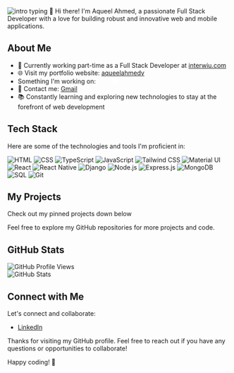 <img src="https://readme-typing-svg.herokuapp.com?color=08CE90&center=true&vCenter=true&lines=Hello+everyone!;My+name's+Aqueel+Ahmed;I'm+a+Full+stack+developer." alt="intro typing">
👋 Hi there! I'm Aqueel Ahmed, a passionate Full Stack Developer with a love for building robust and innovative web and mobile applications. 

## About Me
- 💼 Currently working part-time as a Full Stack Developer at [interwiu.com](https://interwiu.com)
- 🌐 Visit my portfolio website: [aqueelahmedv](https://aqueelahmedv.vercel.app)
- Something I'm working on: <a href="https://maily-alpha.vercel.app"><img src="https://maily-alpha.vercel.app/assets/maily-892a760e.svg" style="aspect-ratio:1;height:15px;margin: 0 5px"></a> <a href="https://github.com/aqueelahmedv/maily"><img src="https://github.com/favicon.ico" style="aspect-ratio:1;height:15px;background-color:white;border-radius:1000px;border:0;outline:0;padding:0;margin: 0 5px"></a>
- 📧 Contact me: [Gmail](mailto:aqueelvallanchira13@gmail.com)
- 📚 Constantly learning and exploring new technologies to stay at the forefront of web development

## Tech Stack
Here are some of the technologies and tools I'm proficient in:

![HTML](https://img.shields.io/badge/HTML-5E5E5E?style=for-the-badge&logo=html5&logoColor=E34F26)
![CSS](https://img.shields.io/badge/CSS-5E5E5E?style=for-the-badge&logo=css3&logoColor=1572B6)
![TypeScript](https://img.shields.io/badge/TypeScript-5E5E5E?style=for-the-badge&logo=typescript&logoColor=F7DF1E)
![JavaScript](https://img.shields.io/badge/JavaScript-5E5E5E?style=for-the-badge&logo=javascript&logoColor=F7DF1E)
![Tailwind CSS](https://img.shields.io/badge/Tailwind-5E5E5E?style=for-the-badge&logo=tailwindcss&logoColor=1572B6)
![Material UI](https://img.shields.io/badge/Material_UI-5E5E5E?style=for-the-badge&logo=mui&logoColor=1572B6)
![React](https://img.shields.io/badge/React-5E5E5E?style=for-the-badge&logo=react&logoColor=61DAFB)
![React Native](https://img.shields.io/badge/React_Native-5E5E5E?style=for-the-badge&logo=react&logoColor=61DAFB)
![Django](https://img.shields.io/badge/Django-5E5E5E?style=for-the-badge&logo=django&logoColor=61DAFB)
![Node.js](https://img.shields.io/badge/Node.js-5E5E5E?style=for-the-badge&logo=node.js&logoColor=339933)
![Express.js](https://img.shields.io/badge/Express.js-5E5E5E?style=for-the-badge&logo=express&logoColor=000000)
![MongoDB](https://img.shields.io/badge/MongoDB-5E5E5E?style=for-the-badge&logo=mongodb&logoColor=47A248)
![SQL](https://img.shields.io/badge/SQL-5E5E5E?style=for-the-badge&logo=mysql&logoColor=4479A1)
![Git](https://img.shields.io/badge/Git-5E5E5E?style=for-the-badge&logo=git&logoColor=F05032)

## My Projects
Check out my pinned projects down below

Feel free to explore my GitHub repositories for more projects and code.

## GitHub Stats
![GitHub Profile Views](https://komarev.com/ghpvc/?username=AqueelAhmedV)<br/>
![GitHub Stats](https://github-readme-stats.vercel.app/api?username=AqueelAhmedV&show_icons=true&theme=dark)

## Connect with Me
Let's connect and collaborate:

- [LinkedIn](https://www.linkedin.com/in/aqueel-ahmed-vallanchira)

Thanks for visiting my GitHub profile. Feel free to reach out if you have any questions or opportunities to collaborate!

Happy coding! 🚀

